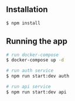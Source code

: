 ## Installation

```bash
$ npm install
```

## Running the app

```bash
# run docker-compose
$ docker-compose up -d

# run auth service
$ npm run start:dev auth

# run api service
$ npm run start:dev api
```
